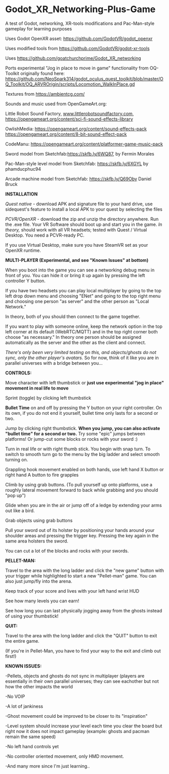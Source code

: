 # Godot_XR_Networking-Plus-Game
 A test of Godot, networking, XR-tools modifications and Pac-Man-style gameplay for learning purposes


Uses Godot OpenXR asset: https://github.com/GodotVR/godot_openxr

Uses modified tools from https://github.com/GodotVR/godot-xr-tools

Uses https://github.com/goatchurchprime/Godot_XR_networking

Ports experimental "Jog in place to move in game" functionality from OQ-Toolkit originally found here: https://github.com/NeoSpark314/godot_oculus_quest_toolkit/blob/master/OQ_Toolkit/OQ_ARVROrigin/scripts/Locomotion_WalkInPlace.gd

Textures from https://ambientcg.com/

Sounds and music used from OpenGameArt.org:

Little Robot Sound Factory, www.littlerobotsoundfactory.com, https://opengameart.org/content/sci-fi-sound-effects-library

OwlishMedia:
https://opengameart.org/content/sound-effects-pack
https://opengameart.org/content/8-bit-sound-effect-pack

CodeManu: https://opengameart.org/content/platformer-game-music-pack

Sword model from Sketchfab:https://skfb.ly/6WQ87, by Fermin Morales

Pac-Man-style level model from Sketchfab: https://skfb.ly/6XGYL by phamducphuc94

Arcade machine model from Sketchfab: https://skfb.ly/Q69Oby Daniel Bruck

**INSTALLATION**

*Quest native* - download APK and signature file to your hard drive, use sidequest's feature to install a local APK to your quest by selecting the files

*PCVR/OpenXR* - download the zip and unzip the directory anywhere.  Run the .exe file.  Your VR Software should boot up and start you in the game.  *In theory,* should work with all VR headsets; tested with Quest / Virtual Desktop.  You need a PCVR-ready PC.

If you use Virtual Desktop, make sure you have SteamVR set as your OpenXR runtime.


**MULTI-PLAYER (Experimental, and see "Known Issues" at bottom)**

When you boot into the game you can see a networking debug menu in front of you. You can hide it or bring it up again by pressing the left controller Y button.

If you have two headsets you can play local multiplayer by going to the top left drop down menu and choosing "ENet" and going to the top right menu and choosing one person "as server" and the other person as "Local Network."   

In theory, both of you should then connect to the game together.

If you want to play with someone online, keep the network option in the top left corner at its default (WebRTC/MQTT) and in the top right corner both choose "as necessary." In theory one person should be assigned automatically as the server and the other as the client and connect.

*There's only been very limited testing on this, and objects/ghosts do not sync, only the other player's avatars.* So for now, think of it like you are in parallel universes with a bridge between you...


**CONTROLS:**

Move character with left thumbstick or **just use experimental "jog in place" movement in real life to move**

Sprint (toggle) by clicking left thumbstick

**Bullet Time** on and off by pressing the Y button on your right controller.  On its own, if you do not end it yourself, bullet time only lasts for a second or two. 

Jump by clicking right thumbstick.  **When you jump, you can also activate "bullet time" for a second or two.**  Try some "epic" jumps between platforms!  Or jump-cut some blocks or rocks  with your sword :)

Turn in real life or with right thumb stick.  You begin with snap turn.  To switch to smooth turn go to the menu by the big ladder and select smooth turning on.

Grappling hook movement enabled on both hands, use left hand X button or right hand A button to fire grapples

Climb by using grab buttons.  (To pull yourself up onto platforms, use a roughly lateral movement forward to back while grabbing and you should "pop up")

Glide when you are in the air or jump off of a ledge by extending your arms out like a bird.

Grab objects using grab buttons

Pull your sword out of its holster by positioning your hands around your shoulder areas and pressing the trigger key.  Pressing the key again in the same area holsters the sword.

You can cut a lot of the blocks and rocks with your swords.


**PELLET-MAN:**

Travel to the area with the long ladder and click the "new game" button with your trigger while highlighted to start a new "Pellet-man" game. You can also just jump/fly into the arena.

Keep track of your score and lives with your left hand wrist HUD

See how many levels you can earn!

See how long you can last physically jogging away from the ghosts instead of using your thumbstick!


**QUIT:**

Travel to the area with the long ladder and click the "QUIT" button to exit the entire game.

(If you're in Pellet-Man, you have to find your way to the exit and climb out first!)


**KNOWN ISSUES:**

-Pellets, objects and ghosts do not sync in multiplayer (players are essentially in their own parallel universes; they can see eachother but not how the other impacts the world

-No VOIP

-A lot of jankiness

-Ghost movement could be improved to be closer to its "inspiration"

-Level system should increase your level each time you clear the board but right now it does not impact gameplay (example: ghosts and pacman remain the same speed)

-No left hand controls yet

-No controller oriented movement, only HMD movement.

-And many more since I'm just learning..
